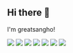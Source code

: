 ## Hi there 👋
I'm greatsangho!

<!--
**greatsangho/greatsangho** is a ✨ _special_ ✨ repository because its `README.md` (this file) appears on your GitHub profile.

Here are some ideas to get you started:

- 🔭 I’m currently working on ...
- 🌱 I’m currently learning ...
- 👯 I’m looking to collaborate on ...
- 🤔 I’m looking for help with ...
- 💬 Ask me about ...
- 📫 How to reach me: ...
- 😄 Pronouns: ...
- ⚡ Fun fact: ...
-->

<a href="https://greatsangho.tistory.com/" target="_blank"><img src="https://img.shields.io/badge/tistory-FF5A4A?style=flat&logo=tistory&logoColor=white"/></a>
<img src="https://img.shields.io/badge/python-3776AB?style=flat&logo=python&logoColor=white"/>
<img src="https://img.shields.io/badge/mysql-4479A1?style=flat&logo=mysql&logoColor=white"/>
<img src="https://img.shields.io/badge/pandas-150458?style=flat&logo=pandas&logoColor=white"/>
<img src="https://img.shields.io/badge/tensorflow-FF6F00?style=flat&logo=tensorflow&logoColor=white"/>
<img src="https://img.shields.io/badge/pytorch-EE4C2C?style=flat&logo=pytorch&logoColor=white"/>
<img src="https://img.shields.io/badge/unity-FFFFFF?style=flat&logo=unity&logoColor=black"/>
